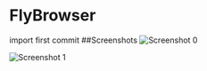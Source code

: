 # FlyBrowser
import first commit
##Screenshots
![Screenshot 0](https://github.com/xufeifandj/FlyBrowser/blob/master/Screenshots/device-2015-10-23-180437.png)

![Screenshot 1](https://github.com/xufeifandj/FlyBrowser/blob/master/Screenshots/device-2015-10-23-180455.png)


